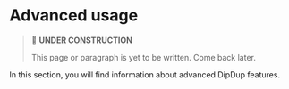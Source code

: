 # Advanced usage

> 🚧 **UNDER CONSTRUCTION**
>
> This page or paragraph is yet to be written. Come back later.

In this section, you will find information about advanced DipDup features.
